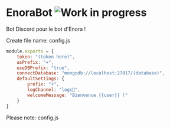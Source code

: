 # EnoraBot ![Work in progress](http://www.repostatus.org/badges/latest/wip.svg)
Bot Discord pour le bot d'Enora !

Create file name: config.js

```javascript
module.exports = {
    token: "(token here)",
    asPrefix: "+",
    useDBPrefix: "true",
    connectDatabase: "mongodb://localhost:27017/(database)",
    defaultSettings: {
        prefix: "+",
        logChannel: "logs🔎",
        welcomeMessage: "Bienvenue {{user}} !"
    }
}
```

Please note: config.js